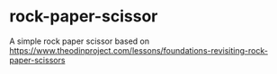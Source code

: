 # rock-paper-scissor
A simple rock paper scissor based on https://www.theodinproject.com/lessons/foundations-revisiting-rock-paper-scissors
